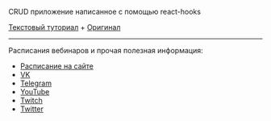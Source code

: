 CRUD приложение написанное с помощью react-hooks

[Текстовый туториал](https://maxpfrontend.ru/perevody/delaem-crud-prilozhenie-s-pomoschyu-react-hooks/) + [Оригинал](https://github.com/taniarascia/react-hooks)

---

Расписания вебинаров и прочая полезная информация:
+ [Расписание на сайте](https://maxpfrontend.ru/raspisanie/)
+ [VK](http://vk.com/maxpfrontend)
+ [Telegram](https://t.me/maxpfrontend)
+ [YouTube](https://www.youtube.com/channel/UCqJyAVWwIqPWKEkfCSP1y4Q)
+ [Twitch](https://www.twitch.tv/maxpfrontend)
+ [Twitter](https://twitter.com/MaxPatsiansky)
